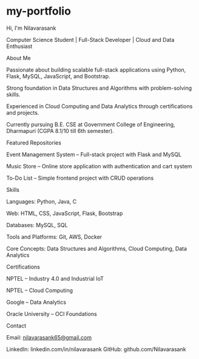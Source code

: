 # my-portfolio
Hi, I'm Nilavarasank

Computer Science Student | Full-Stack Developer | Cloud and Data Enthusiast

About Me

Passionate about building scalable full-stack applications using Python, Flask, MySQL, JavaScript, and Bootstrap.

Strong foundation in Data Structures and Algorithms with problem-solving skills.

Experienced in Cloud Computing and Data Analytics through certifications and projects.

Currently pursuing B.E. CSE at Government College of Engineering, Dharmapuri (CGPA 8.1/10 till 6th semester).

Featured Repositories


Event Management System – Full-stack project with Flask and MySQL

Music Store – Online store application with authentication and cart system

To-Do List – Simple frontend project with CRUD operations

Skills

Languages: Python, Java, C

Web: HTML, CSS, JavaScript, Flask, Bootstrap

Databases: MySQL, SQL

Tools and Platforms: Git, AWS, Docker

Core Concepts: Data Structures and Algorithms, Cloud Computing, Data Analytics

Certifications

NPTEL – Industry 4.0 and Industrial IoT

NPTEL – Cloud Computing

Google – Data Analytics

Oracle University – OCI Foundations

Contact

Email: nilavarasank65@gmail.com

LinkedIn: linkedin.com/in/nilavarasank
GitHub: github.com/Nilavarasank
